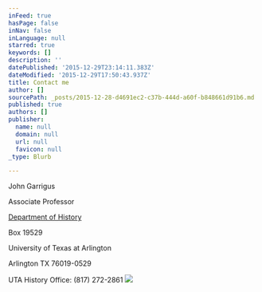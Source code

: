 ```yaml
---
inFeed: true
hasPage: false
inNav: false
inLanguage: null
starred: true
keywords: []
description: ''
datePublished: '2015-12-29T23:14:11.383Z'
dateModified: '2015-12-29T17:50:43.937Z'
title: Contact me
author: []
sourcePath: _posts/2015-12-28-d4691ec2-c37b-444d-a60f-b848661d91b6.md
published: true
authors: []
publisher:
  name: null
  domain: null
  url: null
  favicon: null
_type: Blurb

---
```

John Garrigus 

Associate Professor

[Department of History][0]

Box 19529

University of Texas at Arlington

Arlington TX 76019-0529

UTA History Office: (817) 272-2861
![](https://the-grid-user-content.s3-us-west-2.amazonaws.com/871c13e9-cbff-4603-a283-7afc824b7ab0.jpg)

[0]: http://www.uta.edu/history